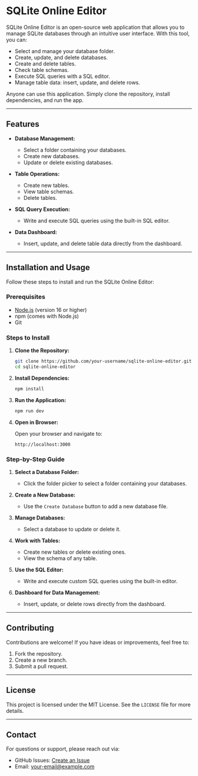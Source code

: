 # SQLite Online Editor

SQLite Online Editor is an open-source web application that allows you to manage SQLite databases through an intuitive user interface. With this tool, you can:

- Select and manage your database folder.
- Create, update, and delete databases.
- Create and delete tables.
- Check table schemas.
- Execute SQL queries with a SQL editor.
- Manage table data: insert, update, and delete rows.

Anyone can use this application. Simply clone the repository, install dependencies, and run the app.

---

## Features

- **Database Management:**
  - Select a folder containing your databases.
  - Create new databases.
  - Update or delete existing databases.

- **Table Operations:**
  - Create new tables.
  - View table schemas.
  - Delete tables.

- **SQL Query Execution:**
  - Write and execute SQL queries using the built-in SQL editor.

- **Data Dashboard:**
  - Insert, update, and delete table data directly from the dashboard.

---

## Installation and Usage

Follow these steps to install and run the SQLite Online Editor:

### Prerequisites

- [Node.js](https://nodejs.org/) (version 16 or higher)
- npm (comes with Node.js)
- Git

### Steps to Install

1. **Clone the Repository:**

   ```bash
   git clone https://github.com/your-username/sqlite-online-editor.git
   cd sqlite-online-editor
   ```

2. **Install Dependencies:**

   ```bash
   npm install
   ```

3. **Run the Application:**

   ```bash
   npm run dev
   ```

4. **Open in Browser:**

   Open your browser and navigate to:

   ```
   http://localhost:3000
   ```

### Step-by-Step Guide

1. **Select a Database Folder:**
   - Click the folder picker to select a folder containing your databases.

2. **Create a New Database:**
   - Use the `Create Database` button to add a new database file.

3. **Manage Databases:**
   - Select a database to update or delete it.

4. **Work with Tables:**
   - Create new tables or delete existing ones.
   - View the schema of any table.

5. **Use the SQL Editor:**
   - Write and execute custom SQL queries using the built-in editor.

6. **Dashboard for Data Management:**
   - Insert, update, or delete rows directly from the dashboard.

---

## Contributing

Contributions are welcome! If you have ideas or improvements, feel free to:

1. Fork the repository.
2. Create a new branch.
3. Submit a pull request.

---

## License

This project is licensed under the MIT License. See the `LICENSE` file for more details.

---

## Contact

For questions or support, please reach out via:

- GitHub Issues: [Create an Issue](https://github.com/your-username/sqlite-online-editor/issues)
- Email: your-email@example.com
